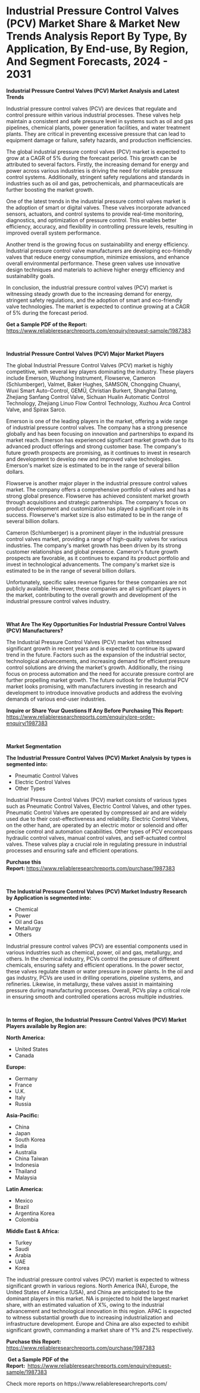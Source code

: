 <p><h1>Industrial Pressure Control Valves (PCV) Market Share & Market New Trends Analysis Report By Type, By Application, By End-use, By Region, And Segment Forecasts, 2024 - 2031</h1></p><p><strong>Industrial Pressure Control Valves (PCV) Market Analysis and Latest Trends</strong></p>
<p><p>Industrial pressure control valves (PCV) are devices that regulate and control pressure within various industrial processes. These valves help maintain a consistent and safe pressure level in systems such as oil and gas pipelines, chemical plants, power generation facilities, and water treatment plants. They are critical in preventing excessive pressure that can lead to equipment damage or failure, safety hazards, and production inefficiencies.</p><p>The global industrial pressure control valves (PCV) market is expected to grow at a CAGR of 5% during the forecast period. This growth can be attributed to several factors. Firstly, the increasing demand for energy and power across various industries is driving the need for reliable pressure control systems. Additionally, stringent safety regulations and standards in industries such as oil and gas, petrochemicals, and pharmaceuticals are further boosting the market growth.</p><p>One of the latest trends in the industrial pressure control valves market is the adoption of smart or digital valves. These valves incorporate advanced sensors, actuators, and control systems to provide real-time monitoring, diagnostics, and optimization of pressure control. This enables better efficiency, accuracy, and flexibility in controlling pressure levels, resulting in improved overall system performance.</p><p>Another trend is the growing focus on sustainability and energy efficiency. Industrial pressure control valve manufacturers are developing eco-friendly valves that reduce energy consumption, minimize emissions, and enhance overall environmental performance. These green valves use innovative design techniques and materials to achieve higher energy efficiency and sustainability goals.</p><p>In conclusion, the industrial pressure control valves (PCV) market is witnessing steady growth due to the increasing demand for energy, stringent safety regulations, and the adoption of smart and eco-friendly valve technologies. The market is expected to continue growing at a CAGR of 5% during the forecast period.</p></p>
<p><strong>Get a Sample PDF of the Report:&nbsp;</strong> <a href="https://www.reliableresearchreports.com/enquiry/request-sample/1987383">https://www.reliableresearchreports.com/enquiry/request-sample/1987383</a></p>
<p>&nbsp;</p>
<p><strong>Industrial Pressure Control Valves (PCV) Major Market Players</strong></p>
<p><p>The global Industrial Pressure Control Valves (PCV) market is highly competitive, with several key players dominating the industry. These players include Emerson, Wuzhong Instrument, Flowserve, Cameron (Schlumberger), Valmet, Baker Hughes, SAMSON, Chongqing Chuanyi, Wuxi Smart Auto-Control, GEMÜ, Christian Burkert, Shanghai Datong, Zhejiang Sanfang Control Valve, Sichuan Hualin Automatic Control Technology, Zhejiang Linuo Flow Control Technology, Xuzhou Arca Control Valve, and Spirax Sarco.</p><p>Emerson is one of the leading players in the market, offering a wide range of industrial pressure control valves. The company has a strong presence globally and has been focusing on innovation and partnerships to expand its market reach. Emerson has experienced significant market growth due to its advanced product offerings and strong customer base. The company's future growth prospects are promising, as it continues to invest in research and development to develop new and improved valve technologies. Emerson's market size is estimated to be in the range of several billion dollars.</p><p>Flowserve is another major player in the industrial pressure control valves market. The company offers a comprehensive portfolio of valves and has a strong global presence. Flowserve has achieved consistent market growth through acquisitions and strategic partnerships. The company's focus on product development and customization has played a significant role in its success. Flowserve's market size is also estimated to be in the range of several billion dollars.</p><p>Cameron (Schlumberger) is a prominent player in the industrial pressure control valves market, providing a range of high-quality valves for various industries. The company's market growth has been driven by its strong customer relationships and global presence. Cameron's future growth prospects are favorable, as it continues to expand its product portfolio and invest in technological advancements. The company's market size is estimated to be in the range of several billion dollars.</p><p>Unfortunately, specific sales revenue figures for these companies are not publicly available. However, these companies are all significant players in the market, contributing to the overall growth and development of the industrial pressure control valves industry.</p></p>
<p>&nbsp;</p>
<p><strong>What Are The Key Opportunities For Industrial Pressure Control Valves (PCV) Manufacturers?</strong></p>
<p><p>The Industrial Pressure Control Valves (PCV) market has witnessed significant growth in recent years and is expected to continue its upward trend in the future. Factors such as the expansion of the industrial sector, technological advancements, and increasing demand for efficient pressure control solutions are driving the market's growth. Additionally, the rising focus on process automation and the need for accurate pressure control are further propelling market growth. The future outlook for the Industrial PCV market looks promising, with manufacturers investing in research and development to introduce innovative products and address the evolving demands of various end-user industries.</p></p>
<p><strong>Inquire or Share Your Questions If Any Before Purchasing This Report:</strong> <a href="https://www.reliableresearchreports.com/enquiry/pre-order-enquiry/1987383">https://www.reliableresearchreports.com/enquiry/pre-order-enquiry/1987383</a></p>
<p>&nbsp;</p>
<p><strong>Market Segmentation</strong></p>
<p><strong>The Industrial Pressure Control Valves (PCV) Market Analysis by types is segmented into:</strong></p>
<p><ul><li>Pneumatic Control Valves</li><li>Electric Control Valves</li><li>Other Types</li></ul></p>
<p><p>Industrial Pressure Control Valves (PCV) market consists of various types such as Pneumatic Control Valves, Electric Control Valves, and other types. Pneumatic Control Valves are operated by compressed air and are widely used due to their cost-effectiveness and reliability. Electric Control Valves, on the other hand, are operated by an electric motor or solenoid and offer precise control and automation capabilities. Other types of PCV encompass hydraulic control valves, manual control valves, and self-actuated control valves. These valves play a crucial role in regulating pressure in industrial processes and ensuring safe and efficient operations.</p></p>
<p><strong>Purchase this Report:&nbsp;</strong><a href="https://www.reliableresearchreports.com/purchase/1987383">https://www.reliableresearchreports.com/purchase/1987383</a></p>
<p>&nbsp;</p>
<p><strong>The Industrial Pressure Control Valves (PCV) Market Industry Research by Application is segmented into:</strong></p>
<p><ul><li>Chemical</li><li>Power</li><li>Oil and Gas</li><li>Metallurgy</li><li>Others</li></ul></p>
<p><p>Industrial pressure control valves (PCV) are essential components used in various industries such as chemical, power, oil and gas, metallurgy, and others. In the chemical industry, PCVs control the pressure of different chemicals, ensuring safety and efficient operations. In the power sector, these valves regulate steam or water pressure in power plants. In the oil and gas industry, PCVs are used in drilling operations, pipeline systems, and refineries. Likewise, in metallurgy, these valves assist in maintaining pressure during manufacturing processes. Overall, PCVs play a critical role in ensuring smooth and controlled operations across multiple industries.</p></p>
<p>&nbsp;</p>
<p><strong>In terms of Region, the Industrial Pressure Control Valves (PCV) Market Players available by Region are:</strong></p>
<p>
    <p> <strong> North America: </strong>
        <ul>
            <li>United States</li>
            <li>Canada</li>
        </ul>
        </p> 
    <p> <strong> Europe: </strong>
        <ul>
            <li>Germany</li>
            <li>France</li>
            <li>U.K.</li>
            <li>Italy</li>
            <li>Russia</li>
        </ul>
        </p> 
    <p> <strong> Asia-Pacific: </strong>
        <ul>
            <li>China</li>
            <li>Japan</li>
            <li>South Korea</li>
            <li>India</li>
            <li>Australia</li>
            <li>China Taiwan</li>
            <li>Indonesia</li>
            <li>Thailand</li>
            <li>Malaysia</li>
        </ul>
        </p> 
    <p> <strong> Latin America: </strong>
        <ul>
            <li>Mexico</li>
            <li>Brazil</li>
            <li>Argentina Korea</li>
            <li>Colombia</li>
        </ul>
        </p> 
    <p> <strong> Middle East & Africa: </strong>
        <ul>
            <li>Turkey</li>
            <li>Saudi</li>
            <li>Arabia</li>
            <li>UAE</li>
            <li>Korea</li>
        </ul>
    </p>
    </p>
<p><p>The industrial pressure control valves (PCV) market is expected to witness significant growth in various regions. North America (NA), Europe, the United States of America (USA), and China are anticipated to be the dominant players in this market. NA is projected to hold the largest market share, with an estimated valuation of X%, owing to the industrial advancement and technological innovation in this region. APAC is expected to witness substantial growth due to increasing industrialization and infrastructure development. Europe and China are also expected to exhibit significant growth, commanding a market share of Y% and Z% respectively.</p></p>
<p><strong>Purchase this Report: </strong><a href="https://www.reliableresearchreports.com/purchase/1987383">https://www.reliableresearchreports.com/purchase/1987383</a></p>
<p>&nbsp;<strong>Get a Sample PDF of the Report:&nbsp;&nbsp;</strong><a href="https://www.reliableresearchreports.com/enquiry/request-sample/1987383">https://www.reliableresearchreports.com/enquiry/request-sample/1987383</a></p>
<p><strong></strong></p>
<p>Check more reports on https://www.reliableresearchreports.com/</p>